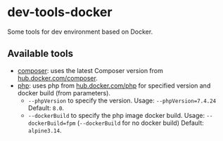 # dev-tools-docker

Some tools for dev environment based on Docker.

## Available tools

* [composer](bin/composer): uses the latest Composer version from [hub.docker.com/composer](https://hub.docker.com/_/composer).
* [php](bin/php): uses php from [hub.docker.com/php](https://hub.docker.com/_/php) for specified version and docker build (from parameters).
   - `--phpVersion` to specify the version. Usage: `--phpVersion=7.4.24` Default: `8.0`.
   - `--dockerBuild` to specify the php image docker build. Usage: `--dockerBuild=fpm` (`--dockerBuild` for no docker build) Default: `alpine3.14`. 
